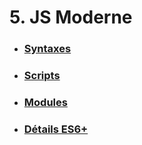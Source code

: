 # 5. JS Moderne

- ### [Syntaxes](./5-1_syntax.md)
- ### [Scripts](./5-2_scripts.md)
- ### [Modules](./5-3_modules.md)

- ### [Détails ES6+](./5-X_es6+.md)
